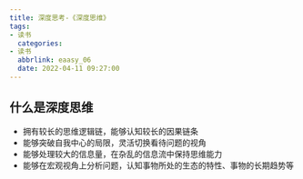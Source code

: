 ```yaml
---
title: 深度思考-《深度思维》
tags:
- 读书
  categories:
- 读书
  abbrlink: eaasy_06
  date: 2022-04-11 09:27:00
---
```


## 什么是深度思维

* 拥有较长的思维逻辑链，能够认知较长的因果链条
* 能够突破自我中心的局限，灵活切换看待问题的视角
* 能够处理较大的信息量，在杂乱的信息流中保持思维能力
* 能够在宏观视角上分析问题，认知事物所处的生态的特性、事物的长期趋势等
